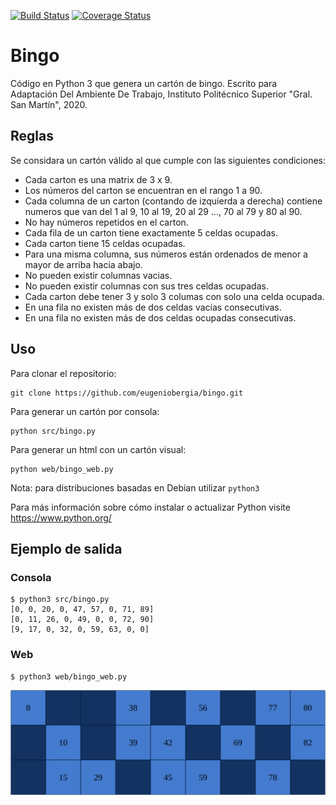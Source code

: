 [![Build Status](https://travis-ci.com/eugeniobergia/bingo.svg?branch=master)](https://travis-ci.com/eugeniobergia/bingo)
[![Coverage Status](https://coveralls.io/repos/github/eugeniobergia/bingo/badge.svg?branch=master)](https://coveralls.io/github/eugeniobergia/bingo?branch=master)
# Bingo

Código en Python 3 que genera un cartón de bingo.
Escrito para Adaptación Del Ambiente De Trabajo, Instituto Politécnico Superior "Gral. San Martín", 2020.

## Reglas
Se considara un cartón válido al que cumple con las siguientes condiciones:
* Cada carton es una matrix de 3 x 9.
* Los números del carton se encuentran en el rango 1 a 90.
* Cada columna de un carton (contando de izquierda a derecha) contiene numeros que van del 1 al 9, 10 al 19, 20 al 29 ..., 70 al 79 y 80 al 90.
* No hay números repetidos en el carton.
* Cada fila de un carton tiene exactamente 5 celdas ocupadas.
* Cada carton tiene 15 celdas ocupadas.
* Para una misma columna, sus números están ordenados de menor a mayor de arriba hacia abajo.
* No pueden existir columnas vacias.
* No pueden existir columnas con sus tres celdas ocupadas.
* Cada carton debe tener 3 y solo 3 columas con solo una celda ocupada.
* En una fila no existen más de dos celdas vacías consecutivas.
* En una fila no existen más de dos celdas ocupadas consecutivas.

## Uso
Para clonar el repositorio:
```
git clone https://github.com/eugeniobergia/bingo.git
```

Para generar un cartón por consola:
```
python src/bingo.py
```
Para generar un html con un cartón visual:
```
python web/bingo_web.py
```
Nota: para distribuciones basadas en Debian utilizar `python3`

Para más información sobre cómo instalar o actualizar Python visite https://www.python.org/

## Ejemplo de salida
### Consola
```
$ python3 src/bingo.py
[0, 0, 20, 0, 47, 57, 0, 71, 89]
[0, 11, 26, 0, 49, 0, 0, 72, 90]
[9, 17, 0, 32, 0, 59, 63, 0, 0]
```
### Web
```
$ python3 web/bingo_web.py
```
![Ejemplo Bingo Web](https://github.com/eugeniobergia/bingo/blob/master/ejemplo%20bingo%20web.png?raw=true)
